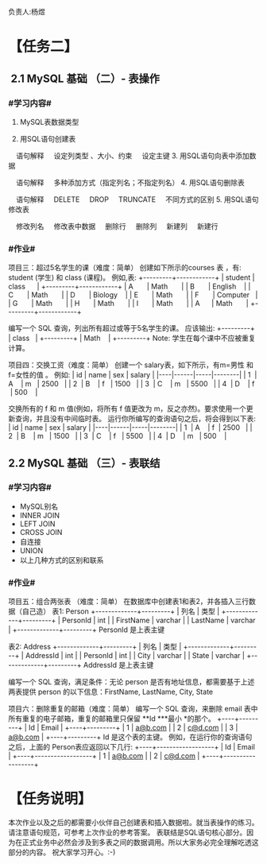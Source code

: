 负责人:杨煜
# 【任务二】


##  2.1 MySQL 基础 （二）- 表操作
### #学习内容#
1. MySQL表数据类型

2. 用SQL语句创建表

    语句解释
    设定列类型 、大小、约束
    设定主键
3. 用SQL语句向表中添加数据

    语句解释
    多种添加方式（指定列名；不指定列名）
4. 用SQL语句删除表

    语句解释
    DELETE
    DROP
    TRUNCATE
    不同方式的区别
5. 用SQL语句修改表

    修改列名
    修改表中数据
    删除行
    删除列
    新建列
    新建行


### #作业#
项目三：超过5名学生的课（难度：简单）
创建如下所示的courses 表 ，有: student (学生) 和 class (课程)。
例如,表:
+---------+------------+
| student | class      |
+---------+------------+
| A       | Math       |
| B       | English    |
| C       | Math       |
| D       | Biology    |
| E       | Math       |
| F       | Computer   |
| G       | Math       |
| H       | Math       |
| I       | Math       |
| A      | Math       |
+---------+------------+

编写一个 SQL 查询，列出所有超过或等于5名学生的课。
应该输出:
+---------+
| class   |
+---------+
| Math    |
+---------+
Note:
学生在每个课中不应被重复计算。


项目四：交换工资（难度：简单）
创建一个 salary表，如下所示，有m=男性 和 f=女性的值 。
例如:
| id | name | sex | salary |
|----|------|-----|--------|
| 1  | A    | m   | 2500   |
| 2  | B    | f   | 1500   |
| 3  | C    | m   | 5500   |
| 4  | D    | f   | 500    |

交换所有的 f 和 m 值(例如，将所有 f 值更改为 m，反之亦然)。要求使用一个更新查询，并且没有中间临时表。
运行你所编写的查询语句之后，将会得到以下表:
| id | name | sex | salary |
|----|------|-----|--------|
| 1  | A    | f  | 2500   |
| 2  | B    | m   | 1500   |
| 3  | C    | f   | 5500   |
| 4  | D    | m   | 500    |

## 2.2 MySQL 基础 （三）- 表联结
### #学习内容#
* MySQL别名
* INNER JOIN
* LEFT JOIN
* CROSS JOIN
* 自连接
* UNION
* 以上几种方式的区别和联系
### #作业#
项目五：组合两张表 （难度：简单）
在数据库中创建表1和表2，并各插入三行数据（自己造）
表1: Person
+-------------+---------+
| 列名         | 类型     |
+-------------+---------+
| PersonId    | int     |
| FirstName   | varchar |
| LastName    | varchar |
+-------------+---------+
PersonId 是上表主键

表2: Address
+-------------+---------+
| 列名         | 类型    |
+-------------+---------+
| AddressId   | int     |
| PersonId    | int     |
| City        | varchar |
| State       | varchar |
+-------------+---------+
AddressId 是上表主键

编写一个 SQL 查询，满足条件：无论 person 是否有地址信息，都需要基于上述两表提供 person 的以下信息：FirstName, LastName, City, State

项目六：删除重复的邮箱（难度：简单）
编写一个 SQL 查询，来删除 email 表中所有重复的电子邮箱，重复的邮箱里只保留 **Id ***最小 *的那个。
+----+---------+
| Id | Email   |
+----+---------+
| 1  | a@b.com |
| 2  | c@d.com |
| 3  | a@b.com |
+----+---------+
Id 是这个表的主键。
例如，在运行你的查询语句之后，上面的 Person表应返回以下几行:
+----+------------------+
| Id | Email            |
+----+------------------+
| 1  | a@b.com |
| 2  | c@d.com  |
+----+------------------+
# 【任务说明】
本次作业以及之后的都需要小伙伴自己创建表和插入数据啦。就当表操作的练习。请注意语句规范，可参考上次作业的参考答案。
表联结是SQL语句核心部分。因为在正式业务中必然会涉及到多表之间的数据调用。所以大家务必完全理解吃透这部分的内容。
祝大家学习开心。:-)
